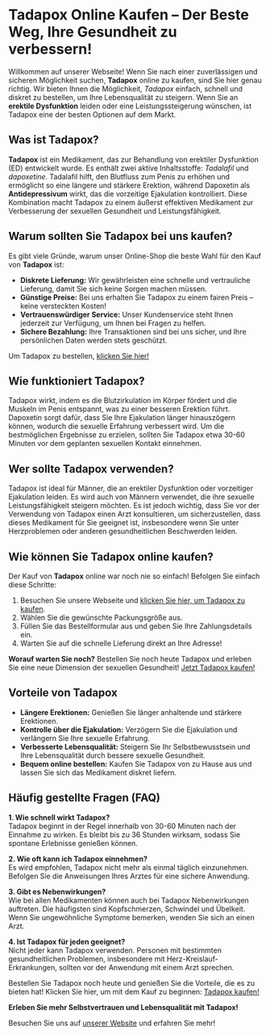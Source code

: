# Tadapox Online Kaufen – Der Beste Weg, Ihre Gesundheit zu verbessern!

Willkommen auf unserer Webseite! Wenn Sie nach einer zuverlässigen und sicheren Möglichkeit suchen, **Tadapox** online zu kaufen, sind Sie hier genau richtig. Wir bieten Ihnen die Möglichkeit, _Tadapox_ einfach, schnell und diskret zu bestellen, um Ihre Lebensqualität zu steigern. Wenn Sie an **erektile Dysfunktion** leiden oder eine Leistungssteigerung wünschen, ist Tadapox eine der besten Optionen auf dem Markt.

## Was ist Tadapox?

**Tadapox** ist ein Medikament, das zur Behandlung von erektiler Dysfunktion (ED) entwickelt wurde. Es enthält zwei aktive Inhaltsstoffe: _Tadalafil_ und _dapoxetine_. Tadalafil hilft, den Blutfluss zum Penis zu erhöhen und ermöglicht so eine längere und stärkere Erektion, während Dapoxetin als **Antidepressivum** wirkt, das die vorzeitige Ejakulation kontrolliert. Diese Kombination macht Tadapox zu einem äußerst effektiven Medikament zur Verbesserung der sexuellen Gesundheit und Leistungsfähigkeit.

## Warum sollten Sie Tadapox bei uns kaufen?

Es gibt viele Gründe, warum unser Online-Shop die beste Wahl für den Kauf von **Tadapox** ist:

- **Diskrete Lieferung:** Wir gewährleisten eine schnelle und vertrauliche Lieferung, damit Sie sich keine Sorgen machen müssen.
- **Günstige Preise:** Bei uns erhalten Sie Tadapox zu einem fairen Preis – keine versteckten Kosten!
- **Vertrauenswürdiger Service:** Unser Kundenservice steht Ihnen jederzeit zur Verfügung, um Ihnen bei Fragen zu helfen.
- **Sichere Bezahlung:** Ihre Transaktionen sind bei uns sicher, und Ihre persönlichen Daten werden stets geschützt.

Um Tadapox zu bestellen, [klicken Sie hier!](https://tinyurl.com/buytadapoxbestprice)

## Wie funktioniert Tadapox?

Tadapox wirkt, indem es die Blutzirkulation im Körper fördert und die Muskeln im Penis entspannt, was zu einer besseren Erektion führt. Dapoxetin sorgt dafür, dass Sie Ihre Ejakulation länger hinauszögern können, wodurch die sexuelle Erfahrung verbessert wird. Um die bestmöglichen Ergebnisse zu erzielen, sollten Sie Tadapox etwa 30-60 Minuten vor dem geplanten sexuellen Kontakt einnehmen.

## Wer sollte Tadapox verwenden?

Tadapox ist ideal für Männer, die an erektiler Dysfunktion oder vorzeitiger Ejakulation leiden. Es wird auch von Männern verwendet, die ihre sexuelle Leistungsfähigkeit steigern möchten. Es ist jedoch wichtig, dass Sie vor der Verwendung von Tadapox einen Arzt konsultieren, um sicherzustellen, dass dieses Medikament für Sie geeignet ist, insbesondere wenn Sie unter Herzproblemen oder anderen gesundheitlichen Beschwerden leiden.

## Wie können Sie Tadapox online kaufen?

Der Kauf von **Tadapox** online war noch nie so einfach! Befolgen Sie einfach diese Schritte:

1. Besuchen Sie unsere Webseite und [klicken Sie hier, um Tadapox zu kaufen](https://tinyurl.com/buytadapoxbestprice).
2. Wählen Sie die gewünschte Packungsgröße aus.
3. Füllen Sie das Bestellformular aus und geben Sie Ihre Zahlungsdetails ein.
4. Warten Sie auf die schnelle Lieferung direkt an Ihre Adresse!

**Worauf warten Sie noch?** Bestellen Sie noch heute Tadapox und erleben Sie eine neue Dimension der sexuellen Gesundheit! [Jetzt Tadapox kaufen!](https://tinyurl.com/buytadapoxbestprice)

## Vorteile von Tadapox

- **Längere Erektionen:** Genießen Sie länger anhaltende und stärkere Erektionen.
- **Kontrolle über die Ejakulation:** Verzögern Sie die Ejakulation und verlängern Sie Ihre sexuelle Erfahrung.
- **Verbesserte Lebensqualität:** Steigern Sie Ihr Selbstbewusstsein und Ihre Lebensqualität durch bessere sexuelle Gesundheit.
- **Bequem online bestellen:** Kaufen Sie Tadapox von zu Hause aus und lassen Sie sich das Medikament diskret liefern.

## Häufig gestellte Fragen (FAQ)

**1. Wie schnell wirkt Tadapox?**  
Tadapox beginnt in der Regel innerhalb von 30-60 Minuten nach der Einnahme zu wirken. Es bleibt bis zu 36 Stunden wirksam, sodass Sie spontane Erlebnisse genießen können.

**2. Wie oft kann ich Tadapox einnehmen?**  
Es wird empfohlen, Tadapox nicht mehr als einmal täglich einzunehmen. Befolgen Sie die Anweisungen Ihres Arztes für eine sichere Anwendung.

**3. Gibt es Nebenwirkungen?**  
Wie bei allen Medikamenten können auch bei Tadapox Nebenwirkungen auftreten. Die häufigsten sind Kopfschmerzen, Schwindel und Übelkeit. Wenn Sie ungewöhnliche Symptome bemerken, wenden Sie sich an einen Arzt.

**4. Ist Tadapox für jeden geeignet?**  
Nicht jeder kann Tadapox verwenden. Personen mit bestimmten gesundheitlichen Problemen, insbesondere mit Herz-Kreislauf-Erkrankungen, sollten vor der Anwendung mit einem Arzt sprechen.

Bestellen Sie Tadapox noch heute und genießen Sie die Vorteile, die es zu bieten hat! Klicken Sie hier, um mit dem Kauf zu beginnen: [Tadapox kaufen!](https://tinyurl.com/buytadapoxbestprice)

**Erleben Sie mehr Selbstvertrauen und Lebensqualität mit Tadapox!**

Besuchen Sie uns auf [unserer Website](https://tinyurl.com/buytadapoxbestprice) und erfahren Sie mehr!

